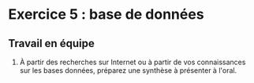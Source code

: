 # Exercice 5 : base de données

## Travail en équipe

1. À partir des recherches sur Internet ou à partir de vos connaissances sur les bases données, préparez une synthèse à présenter à l'oral.